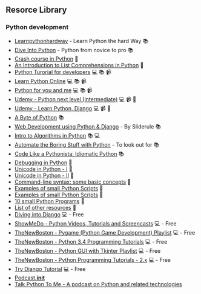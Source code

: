 ## Resorce Library

### Python development
* [Learnpythonhardway](http://learnpythonthehardway.org) - Learn Python the hard Way :books:
* [Dive Into Python](http://www.diveintopython.net/) - Python from novice to pro :books:
* [Crash course in Python](http://stephensugden.com/crash_into_python/) :page_facing_up:
* [An Introduction to List Comprehensions in Python](http://carlgroner.me/Python/2011/11/09/An-Introduction-to-List-Comprehensions-in-Python.html) :page_facing_up:
* [Python Turorial for developers](http://www.tutorialspoint.com/python/) :computer: :books: :video_camera:
* [Learn Python Online](https://www.codementor.io/learn-python-online) :computer: :books: :video_camera:
* [Python for you and me](http://pymbook.readthedocs.org/en/latest/) :computer: :books: :video_camera:
* [Udemy - Python next level (Intermediate)](https://www.udemy.com/python-the-next-level/#/) :computer: :video_camera: :page_facing_up:
* [Udemy - Learn Python, Django](https://www.udemy.com/coding-for-entrepreneurs/#/) :computer: :video_camera: :page_facing_up:
* [A Byte of Python](http://www.swaroopch.com/notes/python/) :books:
* [Web Development using Python & Django](https://www.mysliderule.com/learning-paths/web-development-python-django/learn/) - By Sliderule :books:
* [Intro to Algorithms in Python](http://courses.csail.mit.edu/6.006/spring11/notes.shtml) :books: :computer:
* [Automate the Boring Stuff with Python](http://automatetheboringstuff.com/) - To look out for :books:
* [Code Like a Pythonista: Idiomatic Python](http://python.net/~goodger/projects/pycon/2007/idiomatic/handout.html) :books:
* [Debugging in Python](https://pythonconquerstheuniverse.wordpress.com/2009/09/10/debugging-in-python/) :page_facing_up:
* [Unicode in Python - I](http://farmdev.com/talks/unicode/) :page_facing_up:
* [Unicode in Python - II](https://pythonconquerstheuniverse.wordpress.com/2010/06/04/unicode-for-dummies-just-use-utf-8/) :page_facing_up:
* [Command-line syntax: some basic concepts](https://pythonconquerstheuniverse.wordpress.com/2010/07/25/command-line-syntax-some-basic-concepts/) :page_facing_up:
* [Examples of small Python Scripts](http://www.hlevkin.com/Shell_progr/hellopython.htm) :page_facing_up:
* [Examples of small Python Scripts](http://www.hlevkin.com/Shell_progr/hellopython.htm) :page_facing_up:
* [10 small Python Programs](http://jessenoller.com/blog/2007/05/29/ten-small-python-programs) :page_facing_up:
* [List of other resources](http://docs.python-guide.org/en/latest/intro/learning/) :page_facing_up:
* [Diving into Django](http://code.tutsplus.com/articles/diving-into-django--net-2969) :computer: - Free 
* [ShowMeDo - Python Videos, Tutorials and Screencasts](http://showmedo.com/videotutorials/python) :computer: - Free
* [TheNewBoston - Pygame (Python Game Development) Playlist](http://www.youtube.com/playlist?list=PL6gx4Cwl9DGAjkwJocj7vlc_mFU-4wXJq) :computer: - Free
* [TheNewBoston - Python 3.4 Programming Tutorials](https://www.youtube.com/playlist?list=PL6gx4Cwl9DGAcbMi1sH6oAMk4JHw91mC_) :computer: - Free
* [TheNewBoston - Python GUI with Tkinter Playlist](http://www.youtube.com/playlist?list=PL6gx4Cwl9DGBwibXFtPtflztSNPGuIB_d) :computer: - Free
* [TheNewBoston - Python Programming Tutorials - 2.x](http://www.youtube.com/playlist?list=PLEA1FEF17E1E5C0DA) :computer: - Free
* [Try Django Tutorial](http://youtu.be/3DccH9AMwFQ?list=PLEsfXFp6DpzRgedo9IzmcpXYoSeDg29Tx) :computer: - Free
* [Podcast.__init__](http://podcastinit.com/)
* [Talk Python To Me - A podcast on Python and related technologies](http://www.talkpythontome.com/)
